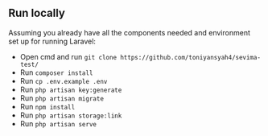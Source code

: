 ## Run locally

Assuming you already have all the components needed and environment set up for running Laravel:

- Open cmd and run `git clone https://github.com/toniyansyah4/sevima-test/`
- Run `composer install`
- Run `cp .env.example .env`
- Run `php artisan key:generate`
- Run `php artisan migrate`
- Run `npm install`
- Run `php artisan storage:link`
- Run `php artisan serve`